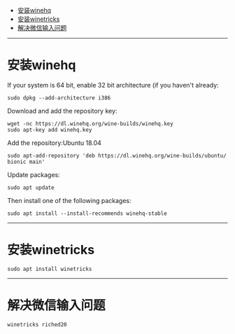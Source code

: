 - [安装winehq](#%e5%ae%89%e8%a3%85winehq)
- [安装winetricks](#%e5%ae%89%e8%a3%85winetricks)
- [解决微信输入问题](#%e8%a7%a3%e5%86%b3%e5%be%ae%e4%bf%a1%e8%be%93%e5%85%a5%e9%97%ae%e9%a2%98)

---

# 安装winehq

If your system is 64 bit, enable 32 bit architecture (if you haven't already:

```shell
sudo dpkg --add-architecture i386  
```

Download and add the repository key:  

```shell
wget -nc https://dl.winehq.org/wine-builds/winehq.key  
sudo apt-key add winehq.key
```

Add the repository:Ubuntu 18.04  

```shell
sudo apt-add-repository 'deb https://dl.winehq.org/wine-builds/ubuntu/ bionic main'
```

Update packages:  

```shell
sudo apt update
```

Then install one of the following packages:

```shell
sudo apt install --install-recommends winehq-stable
```

---

# 安装winetricks

```shell
sudo apt install winetricks
```

---

# 解决微信输入问题

```shell
winetricks riched20
```
